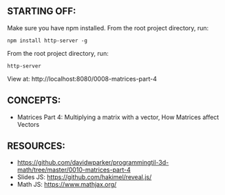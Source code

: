 ## STARTING OFF:

Make sure you have npm installed.
From the root project directory, run:
```
npm install http-server -g
```

From the root project directory, run:
```
http-server
```

View at: http://localhost:8080/0008-matrices-part-4

## CONCEPTS:

* Matrices Part 4: Multiplying a matrix with a vector, How Matrices affect Vectors

## RESOURCES:

* https://github.com/davidwparker/programmingtil-3d-math/tree/master/0010-matrices-part-4
* Slides JS: https://github.com/hakimel/reveal.js/
* Math JS: https://www.mathjax.org/
